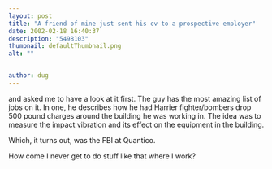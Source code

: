 ```yaml
---
layout: post
title: "A friend of mine just sent his cv to a prospective employer"
date: 2002-02-18 16:40:37
description: "5498103"
thumbnail: defaultThumbnail.png
alt: ""


author: dug
---
```


<p>and asked me to have a look at it first. The guy has the most amazing list of jobs on it. In one, he describes how he had Harrier fighter/bombers drop 500 pound charges around the building he was working in. The idea was to measure the impact vibration and its effect on the equipment in the building.</p>

<p>Which, it turns out, was the <span class="caps">FBI </span>at Quantico.</p>

<p>How come I never get to do stuff like that where I work?</p>
